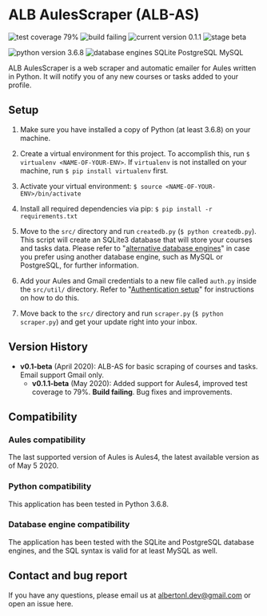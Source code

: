# ALB AulesScraper (ALB-AS)

![test coverage 79%](https://img.shields.io/badge/test%20coverage-79%25-yellow.svg) ![build failing](https://img.shields.io/badge/build-failing-red.svg) ![current version 0.1.1](https://img.shields.io/badge/current%20version-0.1.1-blue.svg) ![stage beta](https://img.shields.io/badge/stage-beta-blue.svg)

![python version 3.6.8](https://img.shields.io/badge/python%20version-3.6.8-orange.svg) ![database engines SQLite PostgreSQL MySQL](https://img.shields.io/badge/database%20engines-SQLite%2c%20PostgreSQL%2c%20MySQL-orange.svg)

ALB AulesScraper is a web scraper and automatic emailer for Aules written in Python. It will notify you of any new courses or tasks added to your profile.

## Setup

1. Make sure you have installed a copy of Python (at least 3.6.8) on your machine.

2. Create a virtual environment for this project. To accomplish this, run `$ virtualenv <NAME-OF-YOUR-ENV>`. If `virtualenv` is not installed on your machine, run `$ pip install virtualenv` first.

3. Activate your virtual environment: `$ source <NAME-OF-YOUR-ENV>/bin/activate`

4. Install all required dependencies via pip: `$ pip install -r requirements.txt`

5. Move to the `src/` directory and run `createdb.py` (`$ python createdb.py`). This script will create an SQLite3 database that will store your courses and tasks data. Please refer to "[alternative database engines](https://github.com/albertonl/alb-as/blob/master/src/README.md)" in case you prefer using another database engine, such as MySQL or PostgreSQL, for further information.

6. Add your Aules and Gmail credentials to a new file called `auth.py` inside the `src/util/` directory. Refer to "[Authentication setup](https://github.com/albertonl/alb-as/blob/master/src/util/README.md)" for instructions on how to do this.

7. Move back to the `src/` directory and run `scraper.py` (`$ python scraper.py`) and get your update right into your inbox.

## Version History

- **v0.1-beta** (April 2020): ALB-AS for basic scraping of courses and tasks. Email support Gmail only.
  - **v0.1.1-beta** (May 2020): Added support for Aules4, improved test coverage to 79%. **Build failing**. Bug fixes and improvements.

## Compatibility

### Aules compatibility

The last supported version of Aules is Aules4, the latest available version as of May 5 2020.

### Python compatibility

This application has been tested in Python 3.6.8.

### Database engine compatibility

The application has been tested with the SQLite and PostgreSQL database engines, and the SQL syntax is valid for at least MySQL as well.

## Contact and bug report

If you have any questions, please email us at <albertonl.dev@gmail.com> or open an issue here.
